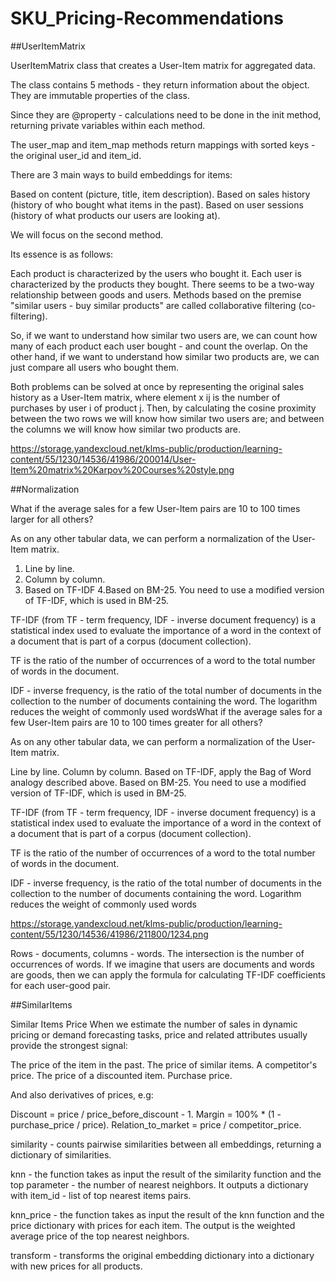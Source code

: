 # SKU_Pricing-Recommendations



##UserItemMatrix

UserItemMatrix class that creates a User-Item matrix for aggregated data.

The class contains 5 methods - they return information about the object. They are immutable properties of the class.

Since they are @property - calculations need to be done in the init method, returning private variables within each method.

The user_map and item_map methods return mappings with sorted keys - the original user_id and item_id. 


There are 3 main ways to build embeddings for items:

Based on content (picture, title, item description).
Based on sales history (history of who bought what items in the past).
Based on user sessions (history of what products our users are looking at).

We will focus on the second method.

Its essence is as follows:

Each product is characterized by the users who bought it.
Each user is characterized by the products they bought.
There seems to be a two-way relationship between goods and users. Methods based on the premise "similar users - buy similar products" are called collaborative filtering (co-filtering). 

So, if we want to understand how similar two users are, we can count how many of each product each user bought - and count the overlap. On the other hand, if we want to understand how similar two products are, we can just compare all users who bought them.

Both problems can be solved at once by representing the original sales history as a User-Item matrix, where element x ij is the number of purchases by user i of product j. Then, by calculating the cosine proximity between the two rows we will know how similar two users are; and between the columns we will know how similar two products are.

https://storage.yandexcloud.net/klms-public/production/learning-content/55/1230/14536/41986/200014/User-Item%20matrix%20Karpov%20Courses%20style.png

##Normalization

What if the average sales for a few User-Item pairs are 10 to 100 times larger for all others?

As on any other tabular data, we can perform a normalization of the User-Item matrix. 

1. Line by line.
2. Column by column.
3. Based on TF-IDF
4.Based on BM-25. You need to use a modified version of TF-IDF, which is used in BM-25.

TF-IDF (from TF - term frequency, IDF - inverse document frequency) is a statistical index used to evaluate the importance of a word in the context of a document that is part of a corpus (document collection).

TF is the ratio of the number of occurrences of a word to the total number of words in the document.

IDF - inverse frequency, is the ratio of the total number of documents in the collection to the number of documents containing the word. The logarithm reduces the weight of commonly used wordsWhat if the average sales for a few User-Item pairs are 10 to 100 times greater for all others?

As on any other tabular data, we can perform a normalization of the User-Item matrix. 

Line by line.
Column by column.
Based on TF-IDF, apply the Bag of Word analogy described above.
Based on BM-25. You need to use a modified version of TF-IDF, which is used in BM-25.

TF-IDF (from TF - term frequency, IDF - inverse document frequency) is a statistical index used to evaluate the importance of a word in the context of a document that is part of a corpus (document collection).

TF is the ratio of the number of occurrences of a word to the total number of words in the document.

IDF - inverse frequency, is the ratio of the total number of documents in the collection to the number of documents containing the word. Logarithm reduces the weight of commonly used words

https://storage.yandexcloud.net/klms-public/production/learning-content/55/1230/14536/41986/211800/1234.png

Rows - documents, columns - words. The intersection is the number of occurrences of words.
If we imagine that users are documents and words are goods, then we can apply the formula for calculating TF-IDF coefficients for each user-good pair.

##SimilarItems

Similar Items Price
When we estimate the number of sales in dynamic pricing or demand forecasting tasks, price and related attributes usually provide the strongest signal:

The price of the item in the past.
The price of similar items.
A competitor's price.
The price of a discounted item.
Purchase price.

And also derivatives of prices, e.g:

Discount = price / price_before_discount - 1.
Margin = 100% * (1 - purchase_price / price).
Relation_to_market = price / competitor_price.


similarity - counts pairwise similarities between all embeddings, returning a dictionary of similarities.

knn - the function takes as input the result of the similarity function and the top parameter - the number of nearest neighbors. It outputs a dictionary with item_id - list of top nearest items pairs.

knn_price - the function takes as input the result of the knn function and the price dictionary with prices for each item. The output is the weighted average price of the top nearest neighbors. 

transform - transforms the original embedding dictionary into a dictionary with new prices for all products.
